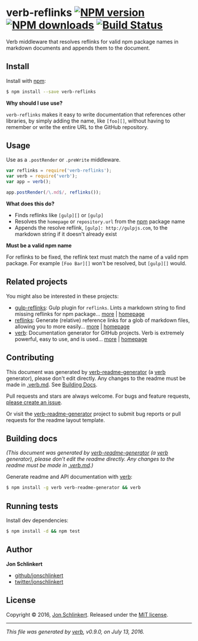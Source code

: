 # verb-reflinks [![NPM version](https://img.shields.io/npm/v/verb-reflinks.svg?style=flat)](https://www.npmjs.com/package/verb-reflinks) [![NPM downloads](https://img.shields.io/npm/dm/verb-reflinks.svg?style=flat)](https://npmjs.org/package/verb-reflinks) [![Build Status](https://img.shields.io/travis/verbose/verb-reflinks.svg?style=flat)](https://travis-ci.org/verbose/verb-reflinks)

Verb middleware that resolves reflinks for valid npm package names in markdown documents and appends them to the document.

## Install

Install with [npm](https://www.npmjs.com/):

```sh
$ npm install --save verb-reflinks
```

**Why should I use use?**

`verb-reflinks` makes it easy to write documentation that references other libraries, by simply adding the name, like `[foo][]`, without having to remember or write the entire URL to the GitHub repository.

## Usage

Use as a `.postRender` or `.preWrite` middleware.

```js
var reflinks = require('verb-reflinks');
var verb = require('verb');
var app = verb();

app.postRender(/\.md$/, reflinks());
```

**What does this do?**

* Finds reflinks like `[gulp][]` or `[gulp]`
* Resolves the `homepage` or `repository.url` from the [npm](https://www.npmjs.com) package name
* Appends the resolve reflink, `[gulp]: http://gulpjs.com`, to the markdown string if it doesn't already exist

**Must be a valid npm name**

For reflinks to be fixed, the reflink text must match the name of a valid npm package. For example `[Foo Bar][]` won't be resolved, but `[gulp][]` would.

## Related projects

You might also be interested in these projects:

* [gulp-reflinks](https://www.npmjs.com/package/gulp-reflinks): Gulp plugin for `reflinks`. Lints a markdown string to find missing reflinks for npm package… [more](https://github.com/jonschlinkert/gulp-reflinks) | [homepage](https://github.com/jonschlinkert/gulp-reflinks "Gulp plugin for `reflinks`. Lints a markdown string to find missing reflinks for npm package names, resolves the homepage or repository url from npm, and appends a valid reflink to the document.")
* [reflinks](https://www.npmjs.com/package/reflinks): Generate (relative) reference links for a glob of markdown files, allowing you to more easily… [more](https://github.com/jonschlinkert/reflinks) | [homepage](https://github.com/jonschlinkert/reflinks "Generate (relative) reference links for a glob of markdown files, allowing you to more easily create references from one file to another.")
* [verb](https://www.npmjs.com/package/verb): Documentation generator for GitHub projects. Verb is extremely powerful, easy to use, and is used… [more](https://github.com/verbose/verb) | [homepage](https://github.com/verbose/verb "Documentation generator for GitHub projects. Verb is extremely powerful, easy to use, and is used on hundreds of projects of all sizes to generate everything from API docs to readmes.")

## Contributing

This document was generated by [verb-readme-generator](https://github.com/verbose/verb-readme-generator) (a [verb](https://github.com/verbose/verb) generator), please don't edit directly. Any changes to the readme must be made in [.verb.md](.verb.md). See [Building Docs](#building-docs).

Pull requests and stars are always welcome. For bugs and feature requests, [please create an issue](../../issues/new).

Or visit the [verb-readme-generator](https://github.com/verbose/verb-readme-generator) project to submit bug reports or pull requests for the readme layout template.

## Building docs

_(This document was generated by [verb-readme-generator](https://github.com/verbose/verb-readme-generator) (a [verb](https://github.com/verbose/verb) generator), please don't edit the readme directly. Any changes to the readme must be made in [.verb.md](.verb.md).)_

Generate readme and API documentation with [verb](https://github.com/verbose/verb):

```sh
$ npm install -g verb verb-readme-generator && verb
```

## Running tests

Install dev dependencies:

```sh
$ npm install -d && npm test
```

## Author

**Jon Schlinkert**

* [github/jonschlinkert](https://github.com/jonschlinkert)
* [twitter/jonschlinkert](http://twitter.com/jonschlinkert)

## License

Copyright © 2016, [Jon Schlinkert](https://github.com/jonschlinkert).
Released under the [MIT license](https://github.com/verbose/verb-reflinks/blob/master/LICENSE).

***

_This file was generated by [verb](https://github.com/verbose/verb), v0.9.0, on July 13, 2016._